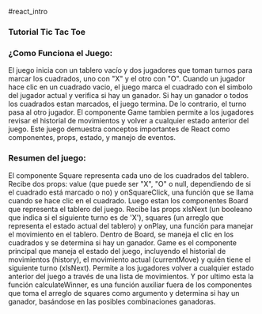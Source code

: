 #react_intro

### Tutorial Tic Tac Toe
### ¿Como Funciona el Juego:
El juego inicia con un tablero vacío y dos jugadores que toman turnos para marcar los cuadrados, uno con "X" y el otro con "O".
Cuando un jugador hace clic en un cuadrado vacio, el juego marca el cuadrado con el simbolo del jugador actual y verifica si hay un ganador.
Si hay un ganador o todos los cuadrados estan marcados, el juego termina. De lo contrario, el turno pasa al otro jugador.
El componente Game tambien permite a los jugadores revisar el historial de movimientos y volver a cualquier estado anterior del juego.
Este juego demuestra conceptos importantes de React como componentes, props, estado, y manejo de eventos.

### Resumen del juego:
El componente Square representa cada uno de los cuadrados del tablero. Recibe dos props: value (que puede ser "X", "O" o null, dependiendo de si el cuadrado está marcado o no) y onSquareClick, una función que se llama cuando se hace clic en el cuadrado.
Luego estan los componentes Board que representa el tablero del juego. Recibe las props xIsNext (un booleano que indica si el siguiente turno es de 'X'), squares (un arreglo que representa el estado actual del tablero) y onPlay, una función para manejar el movimiento en el tablero. Dentro de Board, se maneja el clic en los cuadrados y se determina si hay un ganador. 
Game es el componente principal que maneja el estado del juego, incluyendo el historial de movimientos (history), el movimiento actual (currentMove) y quién tiene el siguiente turno (xIsNext). Permite a los jugadores volver a cualquier estado anterior del juego a través de una lista de movimientos.
Y por ultimo esta la función calculateWinner, es una función auxiliar fuera de los componentes que toma el arreglo de squares como argumento y determina si hay un ganador, basándose en las posibles combinaciones ganadoras.
